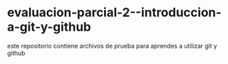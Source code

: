 # evaluacion-parcial-2--introduccion-a-git-y-github
este repositorio contiene archivos de prueba para aprendes a utilizar git y github
